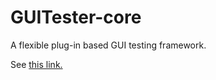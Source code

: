 GUITester-core
==============

A flexible plug-in based GUI testing framework.

See [this link.](https://sites.google.com/site/guitesterframework/)

